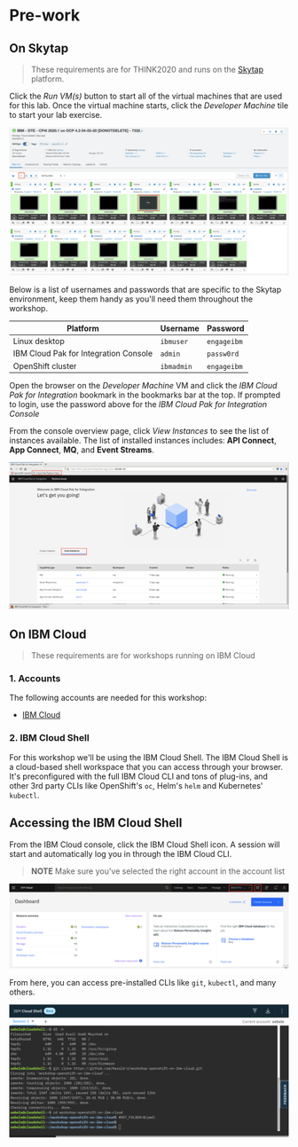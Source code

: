 # Pre-work

## On Skytap

> These requirements are for THINK2020 and runs on the [Skytap](https://cloud.skytap.com/) platform.

Click the *Run VM(s)* button to start all of the virtual machines that are used for this lab. Once the virtual machine starts, click the *Developer Machine* tile to start your lab exercise.

![Start the VMs and log into the Developer Machine](images/skytap.png)

Below is a list of usernames and passwords that are specific to the Skytap environment, keep them handy as you'll need them throughout the workshop.

| **Platform** | **Username** | **Password** |
| - | - | - |
| Linux desktop | `ibmuser` | `engageibm` |
| IBM Cloud Pak for Integration Console | `admin` | `passw0rd` |
| OpenShift cluster | `ibmadmin` | `engageibm` |

Open the browser on the *Developer Machine* VM and click the *IBM Cloud Pak for Integration* bookmark in the bookmarks bar at the top. If prompted to login, use the password above for the *IBM Cloud Pak for Integration Console*

From the console overview page, click *View Instances* to see the list of instances available. The list of installed instances includes: **API Connect**, **App Connect**, **MQ**, and **Event Streams**.

![List of installed instances](images/cp4i-overview.png)

## On IBM Cloud

> These requirements are for workshops running on IBM Cloud

### 1. Accounts

The following accounts are needed for this workshop:

* [IBM Cloud](https://cloud.ibm.com)

### 2. IBM Cloud Shell

For this workshop we'll be using the IBM Cloud Shell. The IBM Cloud Shell is a cloud-based shell workspace that you can access through your browser. It's preconfigured with the full IBM Cloud CLI and tons of plug-ins, and other 3rd party CLIs like OpenShift's `oc`, Helm's `helm` and Kubernetes' `kubectl`.

## Accessing the IBM Cloud Shell

From the IBM Cloud console, click the IBM Cloud Shell icon. A session will start and automatically log you in through the IBM Cloud CLI.

> **NOTE** Make sure you've selected the right account in the account list

![Accessing the IBM Cloud Shell](images/access-shell.png)

From here, you can access pre-installed CLIs like `git`, `kubectl`, and many others.

![Using the IBM Cloud Shell](images/cloud-shell.png)
